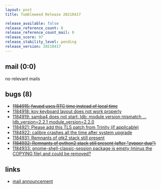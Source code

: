 ```yaml
---
layout: post
title: Tumbleweed Release 20210417

release_available: false
release_reference_count: 8
release_reference_count_mail: 0
release_score: 97
release_stability_level: pending
release_version: 20210417
---
```


## mail (0:0)

no relevant mails

## bugs (8)

<!--more-->

- ~~[1184915: fwupd uses RTC time instead of local time](https://bugzilla.opensuse.org/show_bug.cgi?id=1184915)~~
- [1184918: koy keyboard layout does not work properly](https://bugzilla.opensuse.org/show_bug.cgi?id=1184918)
- [1184919: samba4 does not start: ldb: module version mismatch ... ldb_version=2.2.1 module_version=2.2.0](https://bugzilla.opensuse.org/show_bug.cgi?id=1184919)
- [1184921: Please add this TLS patch from Trinity (if applicable)](https://bugzilla.opensuse.org/show_bug.cgi?id=1184921)
- [1184922: calibre crashes all the time after system upgrade](https://bugzilla.opensuse.org/show_bug.cgi?id=1184922)
- [1184931: Remnants of gtk2 stack still present](https://bugzilla.opensuse.org/show_bug.cgi?id=1184931)
- ~~[1184932: Remnants of python2 stack still present (after "zypper dup")](https://bugzilla.opensuse.org/show_bug.cgi?id=1184932)~~
- [1184933: gnome-shell-classic-session package is empty (minus the COPYING file) and could be removed?](https://bugzilla.opensuse.org/show_bug.cgi?id=1184933)



## links

- [mail announcement](https://github.com/boombatower/tumbleweed-review/issues/10)
